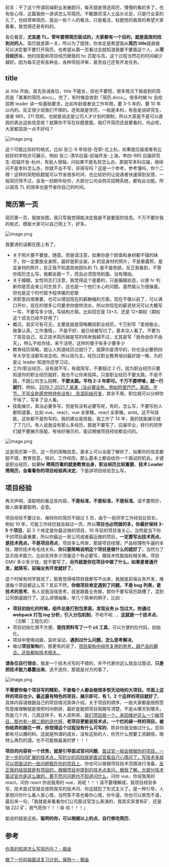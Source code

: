 前言：干了这个所谓前端职业发展顾问，每天就是筛选简历，慢慢的看的多了，也有些心得，这篇我统一讲讲怎么写简历。不敢跟资深人士品头论足，只是行业呆的久了，也经常审简历，提出一些个人的看法，只是看法，标题党的我真的希望大家看看，我觉得还是有料的。

各位看官，**尤其是 TL，常年要筛简历面试的，大家都有一个目的，就是高效的找到对的人**。简历就是第一关。所以为了提效，你肯定是希望我从**简历 title**就直接可以决定要不要打开简历，也希望从第一页看过去就知道我要不要面这个人，从**项目经历**看，他的技能和项目经历跟我的 hc 匹配与否。这个过程当然花的时间越少越好。因为每天还有各种会，各种项目评审，甚至自己还有开发任务。

## title

从 title 开始，首先告诫各位，title 不能长，但也不要短，很多情况下我收到的简历是「某某的简历.docx」，完了，有时候会收到「简历.docx」。很多时候 hr 会给招聘 leader 讲一些基础要求，比如年龄或者说工作年限，要 3-5 年的，要 10 年以内的。反正很少说我们不限的。还有就是学历，一般是本科，有些是说研究生，或者 985，211 院校。也就是说这是公司人才计划的限制，所以大家是不是可以直观的表达这些信息呢？就算你不写在标题里面，我打开简历还是要看的，何必呢，大家都高效一点不好吗？

![image.png](https://p9-juejin.byteimg.com/tos-cn-i-k3u1fbpfcp/2d101641f27c4851b41050d068e5b25e~tplv-k3u1fbpfcp-zoom-in-crop-mark:1512:0:0:0.awebp)

这个可能比较好的格式，比如 张三-8 年经验-在职-北上杭，如果是应届或者有比较好的学校亦可展示，例如 张三-清华应届-前端开发-上海，李四-985 应届研究生-前端开发-杭州，有些人很轴，问如果不是名校怎么办，那就写本科应届，继续问不是本科怎么办，你就不会不写，非得写吗？这是一个参考，参考懂吗，你个二楞！这样的简短标题就可以节省很多时间，也比较好的让投递者快速得到反馈，一般简历筛不过，会发一封邮件给你，大部分公司会购买招聘系统，都有此功能。所以提高 TL 的效率也是节省你自己的时间。

## 简历第一页

简历第一页，我放张图，我只写我觉得能决定我是不是要面的信息。千万不要抄我的格式，模板大家可以自己网上下，好多。

![image.png](https://p3-juejin.byteimg.com/tos-cn-i-k3u1fbpfcp/163fcf8c043645cda5e03876f3f3a744~tplv-k3u1fbpfcp-zoom-in-crop-mark:1512:0:0:0.awebp)

我要讲的话都在图上有了。

- 关于照片要不要放，随意。但是请注意，如果你是个颜值和身材都不错的妹子，你一定要放全身照，最好是职业装，jk 的显身材的照片，不是暴露照，是显身材的照片，反正我不知道其他团队的 TL 是不是色胚，反正我看到，不管你简历怎么写，我都会面一下，而且必须现场到面。没有理由。
- 关于婚姻，女性同志们注意，我觉得这个是要的，只是婚姻状态，以便 hr 判断你是否会来公司生孩子。这也是一个他们关心的问题。虽然我认为很操蛋，但也是这个时代赋予程序媛的悲歌
- 求职意向很重要，也可以增加现在的薪酬福利方案。现在不像以前了，可以满口开价，现在的很多公司要求你提供流水，所以你现在的薪资状况可以大概写一写，不要写多少钱，写结构方案。比如现在是 13+3，还是 12+期权（期权这个谎言已经不好用了）
- 概况，其实可有可无，主要是就是简略概括职业经历，千万别写「爱岗敬业，做事认真，工作激情」，不是不好，是已经被写烂了。基本没人看了。不要为了突显自己，反正技术简历越是写的伟岸我越不过，尤其是写「我命由你不由天」，特么不给你钱，来干活吧，这样的傻子有多少要多少
- 教育经历简略，就让人知道经历过就行了，就算你是清华的，你也没必要把四年大学生活都写进去吧。所以简为主。经历过职业教育培训最好提一嘴，为的是让 leader 知道你还学习过。
- 工作/职业经历，没有就不写，有就简写，不要超过 2 行。因为职业经历只要知道你的职业经历就好，我也不让你来指挥。只是职业经历不要太跳。不是不跳，不跳公司怎么招聘，**不要太跳。平均 2-3 年即可。千万不要啰嗦，就一行就行**，例如，<u>2019.7-2021.7 某某（没必要全称，例如阿里巴巴，美团，字节，不写全称感觉特帅有没有） 资深前端开发</u>，其余不用，职位就可以分辨你干啥了，写多了没人看。
- 技能展示，真没必要多写，但是有没有必要写呢，有的，怎么写，不要写别人都知道事，比如 vue，react，vue 全家桶，react 全家桶，antd。这不叫技能，这些都不是你写的。我的建议是技能，我工作了 14 年，我的技能展示就了了几行。有人说我没有那么多经历，那就不要写了，应届毕业，转行的同学们就不要展示技能，有啥好展示的，面试根据项目经验都会问的。

![image.png](https://p1-juejin.byteimg.com/tos-cn-i-k3u1fbpfcp/58c732b32df84399a0896b54df21f017~tplv-k3u1fbpfcp-zoom-in-crop-mark:1512:0:0:0.awebp)

这是简历第一页，这一页的简略信息，基本上可以全面了解你了，如果你的信息都挺不错，教育信息，培训，工作经历。那么基本上都会给你一个面试的机会。关键是职业经历，如果**hr 筛简历看的就是教育出身，职业经历比较重要**。**技术 Leader 筛简历，会看看你的项目经验再决定**。下面讲项目经验怎么写。

## 项目经验

再次声明，请聪明的看这些内容，**不是标准，不是标准，不是标准**。请不要照抄，做人做事要聪明，会意。

项目经验不要过长，保持你的简历不超过 5 页，由于一些同学工作经验比较长，例如 10 年，可能工作经历就会超过一页，所以**项目也必然做的多，你最好保持 3-5 个项目**，前 3 个肯定是你最近做的项目，10 年前的项目谁关心，当然是当下你干的项目最重要，所以你最近一家公司或者最近做的项目，**一定要写出技术亮点**。**是技术亮点，不是项目亮点**，项目多么伟岸，那是项目经理，产品经理吹牛逼的本钱，跟你技术有毛线关系。**你只要简略说明这个项目是做什么的就好了**，当然为了显示技术能力，比如支持多少流量这个有必要写，跟技术性能指标相关嘛。项目 GMV 多少多少钱，就不要写了。**另外就是你在项目中做了什么，如果是普通开发，就简写，前端业务开发就好了**。

这个时候有同学就说了，那我觉得啥项目我都写不出来，我就是前端业务开发，难道每个项目都这么写？其实不然，**你做项目肯定遇到了问题，不是 bug 列表，是技术的思考**。有人说我没啥思考，就是跟着业务做，那你不要写简历跳槽了，混到公司倒逼就行了。这么讲很抽象，举几个简单的例子，比如：

- **项目初始化的时候，组件总是打到包里面，发现业务 js 包过大，你通过 webpack 打包 log 分析，引入分包机制**。不啦不啦...，**这就是一个技术点**。（注解：工程化的）
- 项目初始化很不方便，**我找资料写了一个 cli 工具**，可以方便的拉代码，初始化。
- 项目中使用动画，监听滚动，**遇到过什么问题，怎么思考解决**。
- 做过**项目架构**的，那更有的说了，<u>项目架构中组件复用的思考，跟产品的磨合。这些都和技术相关。</u>

**请各位自行领会**，我发一个技术点写的不错的，并不代表你这么就会过面试，**只是把技术能力暴露出来**。选不选你，那就是对方的事了。

![image.png](https://p9-juejin.byteimg.com/tos-cn-i-k3u1fbpfcp/6642a80cff524e2ab53971561ce93eac~tplv-k3u1fbpfcp-zoom-in-crop-mark:1512:0:0:0.awebp)

**不需要你每个项目写的精彩，不是每个人都会做很多惊天动地的大项目。市面上这样的项目也少。最近最有特色的项目，展示即可，有 1，2 个这样的项目就好了**。具体内容请根据自己的项目情况具体介绍。关于项目的顺序，一般大家都是按照惯性思维理解就是按照时间倒排，最好是能把项目周期写清楚，不是从哪天到哪天，而是几个月，几周这样子。有人说狗哥，<u>我们项目就一个，来回维护这么一个破项目，那也有一期二期的迭代呀</u>，**老项目更能说技术点，一个烂的屎一样的项目，被你给弄的跟花一样，你觉得这个过程没有什么可写的**，除非你就没做过什么，否则都有可以爆的料。这就是所谓的成长，没有这些的人，你凭什么想要工资翻倍，喝特么再烈的酒，也不可能做最美的梦！！！

**项目的内容有一个优势，就是引导面试官问问题**。<u>面试官一般会根据你的项目，一步一步的问扩展的技术点，写的少的风险就是面试官看自己心情问了，写技术多就可以把面试的一些问题框在你的项目上</u>。你也可以根据项目技术范围进行准备。<u>反正我的经验就是有项目的，根据项目中提到的技术点发问，据我了解，大部分技术面试官也是这么做的。要不然问问题也不知道问什么</u>，问你 vue，你说我用的 react，问你 react 你说我用的 vue，闹呢！！！请不要理解成，我项目经验多写，技术面试官就会按照我写的技术问，你这就犯了形式主义了。是一种引导，人家想问你什么看人家心情，当然答不答也看你心情，你牛逼，你也可以笑而不语，最后来一句，「我就是来看看你们公司面试官怎么表演的，我其实家里有矿，还是铀 222 矿，我气死你！！！😄 哈！！！」

能说的就是这些。**聪明的你，可以根据以上的点，自行修改简历**。

## 参考

[你真的知道怎么写简历吗？ - 掘金](https://juejin.cn/post/6983947111423279117)

[做了一份前端面试复习计划，保熟～ - 掘金](https://juejin.cn/post/7061588533214969892)
